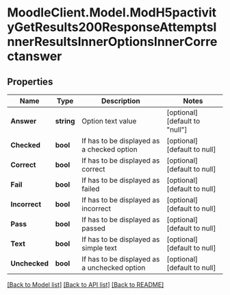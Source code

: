 # MoodleClient.Model.ModH5pactivityGetResults200ResponseAttemptsInnerResultsInnerOptionsInnerCorrectanswer

## Properties

Name | Type | Description | Notes
------------ | ------------- | ------------- | -------------
**Answer** | **string** | Option text value | [optional] [default to "null"]
**Checked** | **bool** | If has to be displayed as a checked option | [optional] [default to null]
**Correct** | **bool** | If has to be displayed as correct | [optional] [default to null]
**Fail** | **bool** | If has to be displayed as failed | [optional] [default to null]
**Incorrect** | **bool** | If has to be displayed as incorrect | [optional] [default to null]
**Pass** | **bool** | If has to be displayed as passed | [optional] [default to null]
**Text** | **bool** | If has to be displayed as simple text | [optional] [default to null]
**Unchecked** | **bool** | If has to be displayed as a unchecked option | [optional] [default to null]

[[Back to Model list]](../README.md#documentation-for-models) [[Back to API list]](../README.md#documentation-for-api-endpoints) [[Back to README]](../README.md)

